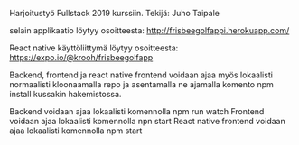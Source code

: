 Harjoitustyö Fullstack 2019 kurssiin. Tekijä: Juho Taipale

selain applikaatio löytyy osoitteesta:
http://frisbeegolfappi.herokuapp.com/

React native käyttöliittymä löytyy osoitteesta:
https://expo.io/@krooh/frisbeegolfapp

Backend, frontend ja react native frontend voidaan ajaa myös lokaalisti normaalisti kloonaamalla repo ja asentamalla ne ajamalla komento npm install kussakin hakemistossa.

Backend voidaan ajaa lokaalisti komennolla npm run watch
Frontend voidaan ajaa lokaalisti komennolla npn start
React native frontend voidaan ajaa lokaalisti komennolla npm start
